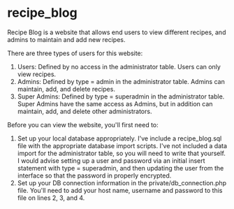 # recipe_blog

Recipe Blog is a website that allows end users to view different recipes, and admins to maintain and add new recipes.

There are three types of users for this website:
1.	Users: Defined by no access in the administrator table. Users can only view recipes.
2.	Admins: Defined by type = admin in the administrator table. Admins can maintain, add, and delete recipes.
3.	Super Admins: Defined by type = superadmin in the administrator table. Super Admins have the same access as Admins, but in addition can maintain, add, and delete other administrators.

Before you can view the website, you'll first need to:
1.	Set up your local database appropriately. I've include a recipe_blog.sql file with the appropriate database import scripts. I've not included a data import for the administrator table, so you will need to write that yourself. I would advise setting up a user and password via an initial insert statement with type = superadmin, and then updating the user from the interface so that the password in properly encrypted.
2.	Set up your DB connection information in the private/db_connection.php file. You'll need to add your host name, username and password to this file on lines 2, 3, and 4.

